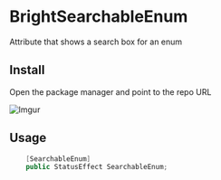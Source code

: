 # BrightSearchableEnum
Attribute that shows a search box for an enum

## Install
Open the package manager and point to the repo URL

![Imgur](https://i.imgur.com/iYGgINz.png)

## Usage

```csharp
    [SearchableEnum]
    public StatusEffect SearchableEnum;
```